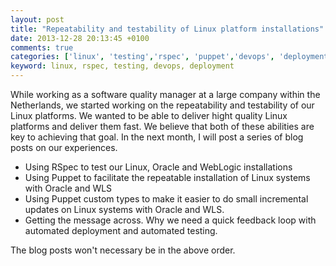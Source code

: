 ```yaml
---
layout: post
title: "Repeatability and testability of Linux platform installations"
date: 2013-12-28 20:13:45 +0100
comments: true
categories: ['linux', 'testing','rspec', 'puppet','devops', 'deployment']
keyword: linux, rspec, testing, devops, deployment
---
```

While working as a software quality manager at a large company within the Netherlands, we started working on the repeatability and testability of our Linux platforms. We wanted to be able to deliver hight quality Linux platforms and deliver them fast. We believe that both of these abilities are key to achieving that goal.
In the next month, I will post a series of blog posts on our experiences.

<!-- more -->

* Using RSpec to test our Linux, Oracle and WebLogic installations
* Using Puppet to facilitate the repeatable installation of Linux systems with Oracle and WLS
* Using Puppet custom types to make it easier to do small incremental updates on Linux systems with Oracle and WLS.
* Getting the message across. Why we need a quick feedback loop with automated deployment and automated testing.

The blog posts won't necessary be in the above order.